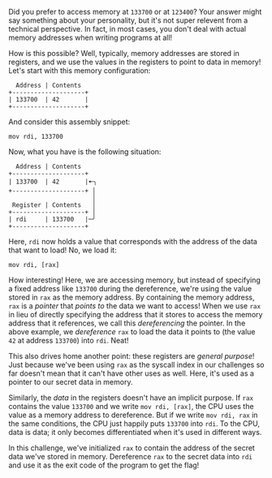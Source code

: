 Did you prefer to access memory at `133700` or at `123400`?
Your answer might say something about your personality, but it's not super relevent from a technical perspective.
In fact, in most cases, you don't deal with actual memory addresses when writing programs at all!

How is this possible?
Well, typically, memory addresses are stored in registers, and we use the values in the registers to point to data in memory!
Let's start with this memory configuration:

```none
  Address | Contents
+--------------------+
| 133700  | 42       |
+--------------------+
```

And consider this assembly snippet:

```assembly
mov rdi, 133700
```

Now, what you have is the following situation:

```none
  Address | Contents
+--------------------+
| 133700  | 42       |🠄╮
+--------------------+ │
                       │
 Register | Contents   │
+--------------------+ │
| rdi     | 133700   |─╯
+--------------------+
```

Here, `rdi` now holds a value that corresponds with the address of the data that want to load!
No, we load it:

```assembly
mov rdi, [rax]
```

How interesting!
Here, we are accessing memory, but instead of specifying a fixed address like `133700` during the dereference, we're using the value stored in `rax` as the memory address.
By containing the memory address, `rax` is a _pointer_ that _points to_ the data we want to access!
When we use `rax` in lieu of directly specifying the address that it stores to access the memory address that it references, we call this _dereferencing_ the pointer.
In the above example, we _dereference_ `rax` to load the data it points to (the value `42` at address `133700`) into `rdi`.
Neat!

This also drives home another point: these registers are _general purpose_!
Just because we've been using `rax` as the syscall index in our challenges so far doesn't mean that it can't have other uses as well.
Here, it's used as a pointer to our secret data in memory.

Similarly, the _data_ in the registers doesn't have an implicit purpose.
If `rax` contains the value `133700` and we write `mov rdi, [rax]`, the CPU uses the value as a memory address to dereference.
But if we write `mov rdi, rax` in the same conditions, the CPU just happily puts `133700` into `rdi`.
To the CPU, data is data; it only becomes differentiated when it's used in different ways.

In this challenge, we've initialized `rax` to contain the address of the secret data we've stored in memory.
Dereference `rax` to the secret data into `rdi` and use it as the exit code of the program to get the flag!
